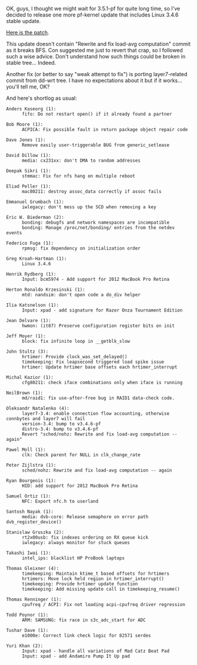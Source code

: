 OK, guys, I thought we might wait for 3.5.1-pf for quite long time, so I've
decided to release one more pf-kernel update that includes Linux 3.4.6 stable
update.  
  
[Here is the patch](http://pf.natalenko.name/sources/3.4/patch-3.4.6-pf.bz2).  
  
This update doesn't contain "Rewrite and fix load-avg computation" commit as
it breaks BFS. Con suggested me just to revert that crap, so I followed such a
wise advice. Don't understand how such things could be broken in stable tree…
Indeed.  
  
Another fix (or better to say "weak attempt to fix") is porting layer7-related
commit from dd-wrt tree. I have no expectations about it but if it works…
you'll tell me, OK?  
  
And here's shortlog as usual:  
  

    
    
    Anders Kaseorg (1):  
          fifo: Do not restart open() if it already found a partner  
      
    Bob Moore (1):  
          ACPICA: Fix possible fault in return package object repair code  
      
    Dave Jones (1):  
          Remove easily user-triggerable BUG from generic_setlease  
      
    David Dillow (1):  
          media: cx231xx: don't DMA to random addresses  
      
    Deepak Sikri (1):  
          stmmac: Fix for nfs hang on multiple reboot  
      
    Eliad Peller (1):  
          mac80211: destroy assoc_data correctly if assoc fails  
      
    Emmanuel Grumbach (1):  
          iwlegacy: don't mess up the SCD when removing a key  
      
    Eric W. Biederman (2):  
          bonding: debugfs and network namespaces are incompatible  
          bonding: Manage /proc/net/bonding/ entries from the netdev events  
      
    Federico Fuga (1):  
          rpmsg: fix dependency on initialization order  
      
    Greg Kroah-Hartman (1):  
          Linux 3.4.6  
      
    Henrik Rydberg (1):  
          Input: bcm5974 - Add support for 2012 MacBook Pro Retina  
      
    Herton Ronaldo Krzesinski (1):  
          mtd: nandsim: don't open code a do_div helper  
      
    Ilia Katsnelson (1):  
          Input: xpad - add signature for Razer Onza Tournament Edition  
      
    Jean Delvare (1):  
          hwmon: (it87) Preserve configuration register bits on init  
      
    Jeff Moyer (1):  
          block: fix infinite loop in __getblk_slow  
      
    John Stultz (3):  
          hrtimer: Provide clock_was_set_delayed()  
          timekeeping: Fix leapsecond triggered load spike issue  
          hrtimer: Update hrtimer base offsets each hrtimer_interrupt  
      
    Michal Kazior (1):  
          cfg80211: check iface combinations only when iface is running  
      
    NeilBrown (1):  
          md/raid1: fix use-after-free bug in RAID1 data-check code.  
      
    Oleksandr Natalenko (4):  
          layer7-3.4: enable connection flow accounting, otherwise connbytes and layer7 will fail  
          version-3.4: bump to v3.4.6-pf  
          distro-3.4: bump to v3.4.6-pf  
          Revert "sched/nohz: Rewrite and fix load-avg computation -- again"  
      
    Pawel Moll (1):  
          clk: Check parent for NULL in clk_change_rate  
      
    Peter Zijlstra (1):  
          sched/nohz: Rewrite and fix load-avg computation -- again  
      
    Ryan Bourgeois (1):  
          HID: add support for 2012 MacBook Pro Retina  
      
    Samuel Ortiz (1):  
          NFC: Export nfc.h to userland  
      
    Santosh Nayak (1):  
          media: dvb-core: Release semaphore on error path dvb_register_device()  
      
    Stanislaw Gruszka (2):  
          rt2x00usb: fix indexes ordering on RX queue kick  
          iwlegacy: always monitor for stuck queues  
      
    Takashi Iwai (1):  
          intel_ips: blacklist HP ProBook laptops  
      
    Thomas Gleixner (4):  
          timekeeping: Maintain ktime_t based offsets for hrtimers  
          hrtimers: Move lock held region in hrtimer_interrupt()  
          timekeeping: Provide hrtimer update function  
          timekeeping: Add missing update call in timekeeping_resume()  
      
    Thomas Renninger (1):  
          cpufreq / ACPI: Fix not loading acpi-cpufreq driver regression  
      
    Todd Poynor (1):  
          ARM: SAMSUNG: fix race in s3c_adc_start for ADC  
      
    Tushar Dave (1):  
          e1000e: Correct link check logic for 82571 serdes  
      
    Yuri Khan (2):  
          Input: xpad - handle all variations of Mad Catz Beat Pad  
          Input: xpad - add Andamiro Pump It Up pad

